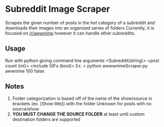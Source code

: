 # Subreddit Image Scraper
Scrapes the given number of posts in the *hot* category of a subreddit and downloads their images into an organized series of folders
Currently, it is focused on [/r/awwnime](https://www.reddit.com/r/awwnime) however it can handle other subreddits.

## Usage
Run with python giving command line arguments <Subreddit(string)> <post count (int)> <include GIFs (bool)>
Ex. > python awwwnimeScraper.py awwnime 100 false

## Notes
1. Folder categorization is based off of the name of the show/source in brackets (ex. [Show title]) with the folder Unknown for posts with no source/show
2. **YOU MUST CHANGE THE SOURCE FOLDER** at least until custom destination folders are supported